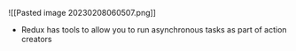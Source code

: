 ![[Pasted image 20230208060507.png]]

- Redux has tools to allow you to run asynchronous tasks as part of action creators